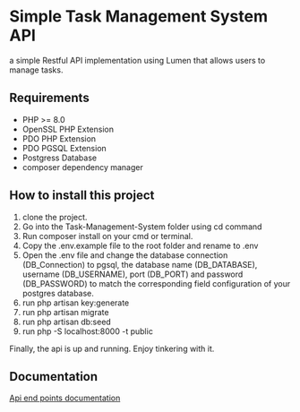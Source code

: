 # Simple Task Management System API

a simple Restful API implementation using Lumen that allows users to manage tasks.

## Requirements
- PHP >= 8.0
- OpenSSL PHP Extension
- PDO PHP Extension
- PDO PGSQL Extension
- Postgress Database
- composer dependency manager

## How to install this project
1. clone the project.
2. Go into the Task-Management-System folder using cd command
3. Run composer install on your cmd or terminal.
4. Copy the .env.example file to the root folder and rename to .env
5. Open the .env file and change the database connection (DB_Connection) to pgsql, the database name (DB_DATABASE), username (DB_USERNAME), port (DB_PORT) and password (DB_PASSWORD) to match the corresponding field configuration of your postgres database.
6. run php artisan key:generate
7. run php artisan migrate
8. run php artisan db:seed
9. run php -S localhost:8000 -t public

Finally, the api is up and running. Enjoy tinkering with it.
 

 ## Documentation
 [Api end points documentation](https://documenter.getpostman.com/view/19090451/2sAY4vghTn)

